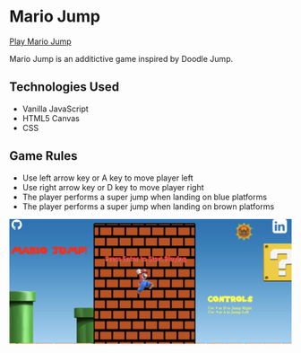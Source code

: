 # Mario Jump
[Play Mario Jump](https://hsachdeva01.github.io/)

Mario Jump is an additictive game inspired by Doodle Jump.

## Technologies Used

* Vanilla JavaScript
* HTML5 Canvas
* CSS

## Game Rules
* Use left arrow key or A key to move player left
* Use right arrow key or D key to move player right
* The player performs a super jump when landing on blue platforms
* The player performs a super jump when landing on brown platforms

![](/assets/images/Mario%20Jump.png)
